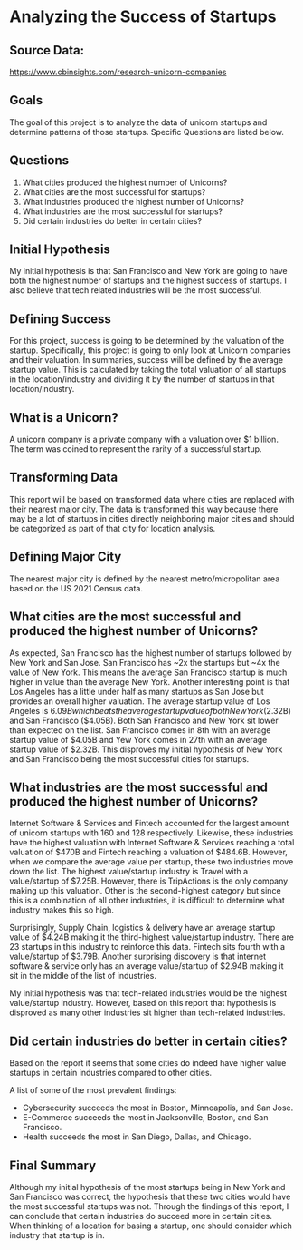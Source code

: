 # Analyzing the Success of Startups
## Source Data:
https://www.cbinsights.com/research-unicorn-companies
## Goals
The goal of this project is to analyze the data of unicorn startups and determine patterns of those startups. Specific Questions are listed below.
## Questions
1.	What cities produced the highest number of Unicorns?
2.	What cities are the most successful for startups?
3.	What industries produced the highest number of Unicorns?
4.	What industries are the most successful for startups?
5.	Did certain industries do better in certain cities?
## Initial Hypothesis
My initial hypothesis is that San Francisco and New York are going to have both the highest number of startups and the highest success of startups. I also believe that tech related industries will be the most successful.
## Defining Success
For this project, success is going to be determined by the valuation of the startup. Specifically, this project is going to only look at Unicorn companies and their valuation. In summaries, success will be defined by the average startup value. This is calculated by taking the total valuation of all startups in the location/industry and dividing it by the number of startups in that location/industry.
## What is a Unicorn?
A unicorn company is a private company with a valuation over $1 billion. The term was coined to represent the rarity of a successful startup.
## Transforming Data
This report will be based on transformed data where cities are replaced with their nearest major city. The data is transformed this way because there may be a lot of startups in cities directly neighboring major cities and should be categorized as part of that city for location analysis.
## Defining Major City
The nearest major city is defined by the nearest metro/micropolitan area based on the US 2021 Census data.
## What cities are the most successful and produced the highest number of Unicorns?
As expected, San Francisco has the highest number of startups followed by New York and San Jose. San Francisco has ~2x the startups but ~4x the value of New York. This means the average San Francisco startup is much higher in value than the average New York. Another interesting point is that Los Angeles has a little under half as many startups as San Jose but provides an overall higher valuation. The average startup value of Los Angeles is $6.09B which beats the average startup value of both New York ($2.32B) and San Francisco ($4.05B). Both San Francisco and New York sit lower than expected on the list. San Francisco comes in 8th with an average startup value of $4.05B and Yew York comes in 27th with an average startup value of $2.32B. This disproves my initial hypothesis of New York and San Francisco being the most successful cities for startups.

## What industries are the most successful and produced the highest number of Unicorns?
Internet Software & Services and Fintech accounted for the largest amount of unicorn startups with 160 and 128 respectively. Likewise, these industries have the highest valuation with Internet Software & Services reaching a total valuation of $470B and Fintech reaching a valuation of $484.6B. However, when we compare the average value per startup, these two industries move down the list. The highest value/startup industry is Travel with a value/startup of $7.25B. However, there is TripActions is the only company making up this valuation. Other is the second-highest category but since this is a combination of all other industries, it is difficult to determine what industry makes this so high.

Surprisingly, Supply Chain, logistics & delivery have an average startup value of $4.24B making it the third-highest value/startup industry. There are 23 startups in this industry to reinforce this data. Fintech sits fourth with a value/startup of $3.79B. Another surprising discovery is that internet software & service only has an average value/startup of $2.94B making it sit in the middle of the list of industries.

My initial hypothesis was that tech-related industries would be the highest value/startup industry. However, based on this report that hypothesis is disproved as many other industries sit higher than tech-related industries.

## Did certain industries do better in certain cities?
Based on the report it seems that some cities do indeed have higher value startups in certain industries compared to other cities. 

A list of some of the most prevalent findings:
* Cybersecurity succeeds the most in Boston, Minneapolis, and San Jose.
* E-Commerce succeeds the most in Jacksonville, Boston, and San Francisco.
* Health succeeds the most in San Diego, Dallas, and Chicago.
## Final Summary
Although my initial hypothesis of the most startups being in New York and San Francisco was correct, the hypothesis that these two cities would have the most successful startups was not. Through the findings of this report, I can conclude that certain industries do succeed more in certain cities. When thinking of a location for basing a startup, one should consider which industry that startup is in.

